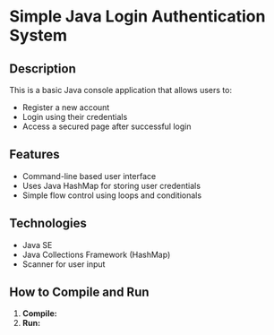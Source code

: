 # Simple Java Login Authentication System

## Description
This is a basic Java console application that allows users to:
- Register a new account
- Login using their credentials
- Access a secured page after successful login

## Features
- Command-line based user interface
- Uses Java HashMap for storing user credentials
- Simple flow control using loops and conditionals

## Technologies
- Java SE
- Java Collections Framework (HashMap)
- Scanner for user input

## How to Compile and Run

1. **Compile:**
2. **Run:**
